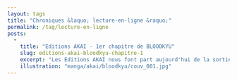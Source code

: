 ```yaml
---
layout: tags
title: "Chroniques &laquo; lecture-en-ligne &raquo;"
permalink: /tag/lecture-en-ligne
posts:
  -
    title: "Editions AKAI - 1er chapitre de BLOODKYU"
    slug: editions-akai-bloodkyu-chapitre-1
    excerpt: "Les Editions AKAI nous font part aujourd'hui de la sortie en lecture sur leur site internet du premier chapitre de Bloodkyu de Kyu. Sans nous faire prier, nous nous rendons immédiatement sur les lieux et entamons notre lecture.Kyu (eh oui, comme l'auteur) est élève dans un lycée et se passionne pour les sciences. Un matin, dans la cour, il agresse"
    illustration: "manga/akai/bloodkyu/couv_001.jpg"
---
```


